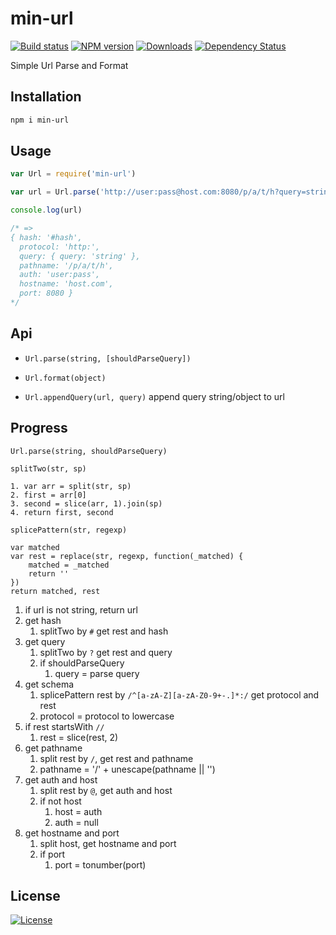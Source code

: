min-url
===

[![Build status][travis-image]][travis-url]
[![NPM version][npm-image]][npm-url]
[![Downloads][downloads-image]][downloads-url]
[![Dependency Status][david-image]][david-url]

[npm-image]: https://img.shields.io/npm/v/min-url.svg?style=flat-square
[npm-url]: https://npmjs.org/package/min-url
[downloads-image]: http://img.shields.io/npm/dm/min-url.svg?style=flat-square
[downloads-url]: https://npmjs.org/package/min-url
[david-image]: http://img.shields.io/david/chunpu/min-url.svg?style=flat-square
[david-url]: https://david-dm.org/chunpu/min-url


Simple Url Parse and Format

Installation
---

```sh
npm i min-url
```

Usage
---

```js
var Url = require('min-url')

var url = Url.parse('http://user:pass@host.com:8080/p/a/t/h?query=string#hash', true)

console.log(url)

/* =>
{ hash: '#hash',
  protocol: 'http:',
  query: { query: 'string' },
  pathname: '/p/a/t/h',
  auth: 'user:pass',
  hostname: 'host.com',
  port: 8080 }
*/
```

Api
---

- `Url.parse(string, [shouldParseQuery])`

- `Url.format(object)`

- `Url.appendQuery(url, query)` append query string/object to url


Progress
---

`Url.parse(string, shouldParseQuery)`


```
splitTwo(str, sp)

1. var arr = split(str, sp)
2. first = arr[0]
3. second = slice(arr, 1).join(sp)
4. return first, second
```

```
splicePattern(str, regexp)

var matched
var rest = replace(str, regexp, function(_matched) {
	matched = _matched
	return ''
})
return matched, rest
```


1. if url is not string, return url
1. get hash
	1. splitTwo by `#` get rest and hash
1. get query
	1. splitTwo by `?` get rest and query
	1. if shouldParseQuery
		1. query = parse query
1. get schema
	1. splicePattern rest by `/^[a-zA-Z][a-zA-Z0-9+-.]*:/` get protocol and rest
	1. protocol = protocol to lowercase
1. if rest startsWith `//`
	1. rest = slice(rest, 2)
1. get pathname
	1. split rest by `/`, get rest and pathname
	1. pathname = '/' + unescape(pathname || '')
1. get auth and host
	1. split rest by `@`, get auth and host
	1. if not host
		1. host = auth
		1. auth = null
1. get hostname and port
	1. split host, get hostname and port
	1. if port
		1. port = tonumber(port)

License
---

[![License][license-image]][license-url]

[travis-image]: https://img.shields.io/travis/chunpu/min-url.svg?style=flat-square
[travis-url]: https://travis-ci.org/chunpu/min-url
[license-image]: http://img.shields.io/npm/l/min-url.svg?style=flat-square
[license-url]: #
